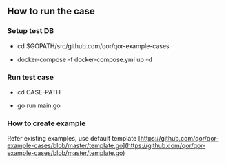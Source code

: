 ## How to run the case

### Setup test DB

* cd $GOPATH/src/github.com/qor/qor-example-cases

* docker-compose -f docker-compose.yml up -d

### Run test case

* cd CASE-PATH

* go run main.go

### How to create example

Refer existing examples, use default template [https://github.com/qor/qor-example-cases/blob/master/template.go](https://github.com/qor/qor-example-cases/blob/master/template.go)

